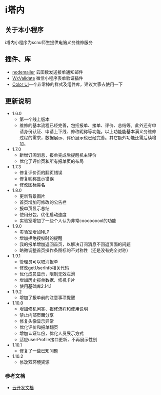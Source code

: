 # i塔内

## 关于本小程序
i塔内小程序为scnu师生提供电脑义务维修服务

## 插件、库
- [nodemailer](https://github.com/nodemailer/nodemailer) 云函数发送接单通知邮件
- [WxValidate](https://github.com/wux-weapp/wx-extend/blob/master/docs/components/validate.md) 微信小程序表单验证插件
- [Color UI](https://github.com/weilanwl/ColorUI)一个非常棒的样式及组件库，建议大家去使用一下

## 更新说明
- 1.6.0 
    - 第一个线上版本
    - 维修的基本流程已经完善，包括报单、接单、评价、总结等。此外还有申请身份认证、申请上下线、修改昵称等功能。以上功能能基本满义务维修过程的需求，数据展示、评价展示也已经完善。其它额外功能还需后续增加。
- 1.7.0
    - 新增订阅消息，报单完成后提醒机主评价
    - 优化了评价页和所有报单页的布局
- 1.7.3
    - 修复评价页的翻页错误
    - 修复昵称显示错误
    - 修改图标类名
- 1.8.0
    - 更新背景图片
    - 首页增加可修改的公告栏
    - 报单页显示总结
    - 使用分包，优化启动速度
    - 实验室增加了一些个人认为非常cooooooool的功能
- 1.9.0
    - 实验室增加NLP
    - 增加拒绝授权时的提醒
    - 我的报单增加返回首页，以解决订阅消息不回退页面的问题
    - 略微调整首页操作条图标的不对称性（还是没有完全对称）
- 1.9.1
    - 管理员可以取消报单
    - 修改getUserInfo相关代码
    - 优化成员显示，限制无效左滑
    - 增加历史报单数据、修机卡片
    - 使用基础库2.14.1
- 1.9.2
    - 增加了报单前的注意事项提醒
- 1.10.0
    - 增加修机问答、报修流程和使用说明
    - 禁止内部页面分享
    - 修复头像显示异常
    - 优化评价和报单翻页
    - 增加认证年份，优化人员展示方式
    - 适应userProfile接口更新，不再展示性别
- 1.10.1
    - 修复了一些已知问题
- 1.10.2
    - 修改双环境资源


### 参考文档

- [云开发文档](https://developers.weixin.qq.com/miniprogram/dev/wxcloud/basis/getting-started.html)

